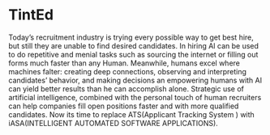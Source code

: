 # TintEd
Today’s recruitment industry is trying every possible way to get best hire, but still they are unable to find desired candidates.
In hiring AI can be used to do repetitive and menial tasks such as sourcing the internet or filling out forms much faster than any Human.
Meanwhile, humans excel where machines falter: creating deep connections, observing and interpreting candidates’ behavior, and making decisions an empowering humans with AI can yield better results than he can accomplish alone.
Strategic use of artificial intelligence, combined with the personal touch of human recruiters can help companies fill open positions faster and with more qualified candidates. 
Now its time to replace ATS(Applicant Tracking System ) with iASA(INTELLIGENT AUTOMATED SOFTWARE APPLICATIONS).

